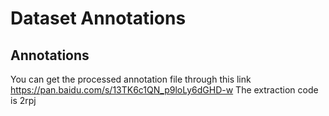 # Dataset Annotations

## Annotations
You can get the processed annotation file through this link https://pan.baidu.com/s/13TK6c1QN_p9loLy6dGHD-w 
The extraction code is 2rpj
